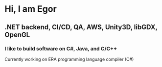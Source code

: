 # Hi, I am Egor

## .NET backend, CI/CD, QA, AWS, Unity3D, libGDX, OpenGL

### I like to build software on C#, Java, and C/C++ 

Currently working on ERA programming language compiler (C#)
